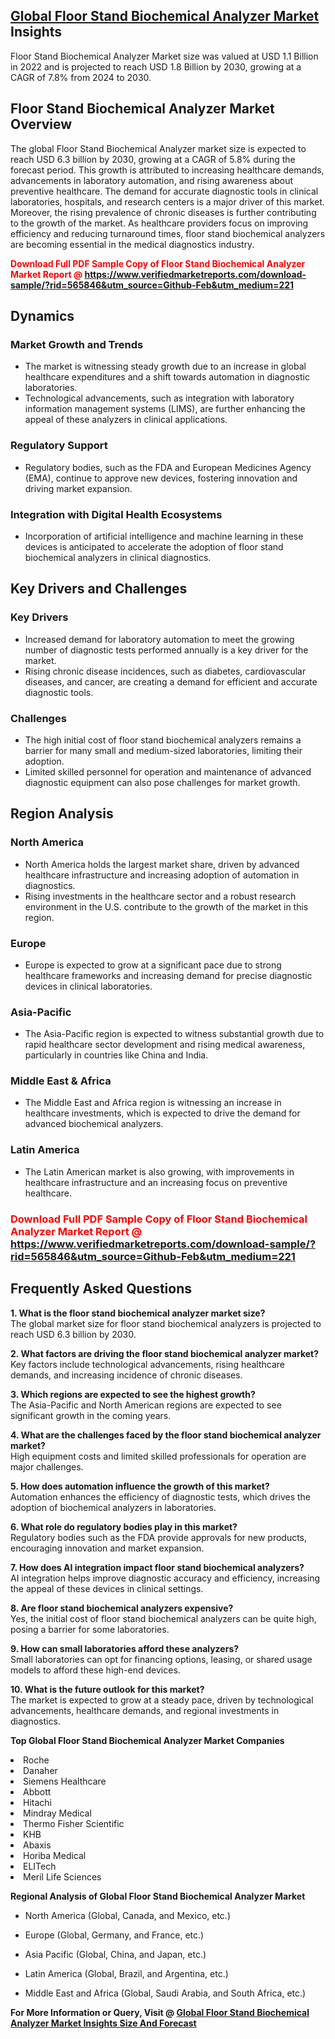 <h2><a href="https://www.verifiedmarketreports.com/download-sample/?rid=565846&amp;utm_source=Github&amp;utm_medium=221" target="_blank">Global Floor Stand Biochemical Analyzer Market</a> Insights</h2><p>Floor Stand Biochemical Analyzer Market size was valued at USD 1.1 Billion in 2022 and is projected to reach USD 1.8 Billion by 2030, growing at a CAGR of 7.8% from 2024 to 2030.</p><p> <h2>Floor Stand Biochemical Analyzer Market Overview</h2> <p>The global Floor Stand Biochemical Analyzer market size is expected to reach USD 6.3 billion by 2030, growing at a CAGR of 5.8% during the forecast period. This growth is attributed to increasing healthcare demands, advancements in laboratory automation, and rising awareness about preventive healthcare. The demand for accurate diagnostic tools in clinical laboratories, hospitals, and research centers is a major driver of this market. Moreover, the rising prevalence of chronic diseases is further contributing to the growth of the market. As healthcare providers focus on improving efficiency and reducing turnaround times, floor stand biochemical analyzers are becoming essential in the medical diagnostics industry.</p> <p><strong><p><span class=""><span style="color: #ff0000;"><strong>Download Full PDF Sample Copy of Floor Stand Biochemical Analyzer Market Report</strong> @ </span><a href="https://www.verifiedmarketreports.com/download-sample/?rid=565846&amp;utm_source=Github-Feb&amp;utm_medium=221" target="_blank">https://www.verifiedmarketreports.com/download-sample/?rid=565846&amp;utm_source=Github-Feb&amp;utm_medium=221</a></span></p></strong></p> <h2>Dynamics</h2> <h3>Market Growth and Trends</h3> <ul> <li>The market is witnessing steady growth due to an increase in global healthcare expenditures and a shift towards automation in diagnostic laboratories.</li> <li>Technological advancements, such as integration with laboratory information management systems (LIMS), are further enhancing the appeal of these analyzers in clinical applications.</li> </ul> <h3>Regulatory Support</h3> <ul> <li>Regulatory bodies, such as the FDA and European Medicines Agency (EMA), continue to approve new devices, fostering innovation and driving market expansion.</li> </ul> <h3>Integration with Digital Health Ecosystems</h3> <ul> <li>Incorporation of artificial intelligence and machine learning in these devices is anticipated to accelerate the adoption of floor stand biochemical analyzers in clinical diagnostics.</li> </ul> <h2>Key Drivers and Challenges</h2> <h3>Key Drivers</h3> <ul> <li>Increased demand for laboratory automation to meet the growing number of diagnostic tests performed annually is a key driver for the market.</li> <li>Rising chronic disease incidences, such as diabetes, cardiovascular diseases, and cancer, are creating a demand for efficient and accurate diagnostic tools.</li> </ul> <h3>Challenges</h3> <ul> <li>The high initial cost of floor stand biochemical analyzers remains a barrier for many small and medium-sized laboratories, limiting their adoption.</li> <li>Limited skilled personnel for operation and maintenance of advanced diagnostic equipment can also pose challenges for market growth.</li> </ul> <h2>Region Analysis</h2> <h3>North America</h3> <ul> <li>North America holds the largest market share, driven by advanced healthcare infrastructure and increasing adoption of automation in diagnostics.</li> <li>Rising investments in the healthcare sector and a robust research environment in the U.S. contribute to the growth of the market in this region.</li> </ul> <h3>Europe</h3> <ul> <li>Europe is expected to grow at a significant pace due to strong healthcare frameworks and increasing demand for precise diagnostic devices in clinical laboratories.</li> </ul> <h3>Asia-Pacific</h3> <ul> <li>The Asia-Pacific region is expected to witness substantial growth due to rapid healthcare sector development and rising medical awareness, particularly in countries like China and India.</li> </ul> <h3>Middle East & Africa</h3> <ul> <li>The Middle East and Africa region is witnessing an increase in healthcare investments, which is expected to drive the demand for advanced biochemical analyzers.</li> </ul> <h3>Latin America</h3> <ul> <li>The Latin American market is also growing, with improvements in healthcare infrastructure and an increasing focus on preventive healthcare.</li> </ul> <h3><p><span class=""><span style="color: #ff0000;"><strong>Download Full PDF Sample Copy of Floor Stand Biochemical Analyzer Market Report</strong> @ </span><a href="https://www.verifiedmarketreports.com/download-sample/?rid=565846&amp;utm_source=Github-Feb&amp;utm_medium=221" target="_blank">https://www.verifiedmarketreports.com/download-sample/?rid=565846&amp;utm_source=Github-Feb&amp;utm_medium=221</a></span></p></h3> <h2>Frequently Asked Questions</h2> <p><strong>1. What is the floor stand biochemical analyzer market size?</strong><br> The global market size for floor stand biochemical analyzers is projected to reach USD 6.3 billion by 2030.</p> <p><strong>2. What factors are driving the floor stand biochemical analyzer market?</strong><br> Key factors include technological advancements, rising healthcare demands, and increasing incidence of chronic diseases.</p> <p><strong>3. Which regions are expected to see the highest growth?</strong><br> The Asia-Pacific and North American regions are expected to see significant growth in the coming years.</p> <p><strong>4. What are the challenges faced by the floor stand biochemical analyzer market?</strong><br> High equipment costs and limited skilled professionals for operation are major challenges.</p> <p><strong>5. How does automation influence the growth of this market?</strong><br> Automation enhances the efficiency of diagnostic tests, which drives the adoption of biochemical analyzers in laboratories.</p> <p><strong>6. What role do regulatory bodies play in this market?</strong><br> Regulatory bodies such as the FDA provide approvals for new products, encouraging innovation and market expansion.</p> <p><strong>7. How does AI integration impact floor stand biochemical analyzers?</strong><br> AI integration helps improve diagnostic accuracy and efficiency, increasing the appeal of these devices in clinical settings.</p> <p><strong>8. Are floor stand biochemical analyzers expensive?</strong><br> Yes, the initial cost of floor stand biochemical analyzers can be quite high, posing a barrier for some laboratories.</p> <p><strong>9. How can small laboratories afford these analyzers?</strong><br> Small laboratories can opt for financing options, leasing, or shared usage models to afford these high-end devices.</p> <p><strong>10. What is the future outlook for this market?</strong><br> The market is expected to grow at a steady pace, driven by technological advancements, healthcare demands, and regional investments in diagnostics.</p> </p><p><strong>Top Global Floor Stand Biochemical Analyzer Market Companies</strong></p><div data-test-id=""><p><li>Roche</li><li> Danaher</li><li> Siemens Healthcare</li><li> Abbott</li><li> Hitachi</li><li> Mindray Medical</li><li> Thermo Fisher Scientific</li><li> KHB</li><li> Abaxis</li><li> Horiba Medical</li><li> ELITech</li><li> Meril Life Sciences</li></p><div><strong>Regional Analysis of&nbsp;Global Floor Stand Biochemical Analyzer Market</strong></div><ul><li dir="ltr"><p dir="ltr">North America&nbsp;(Global, Canada, and Mexico, etc.)</p></li><li dir="ltr"><p dir="ltr">Europe (Global, Germany, and France, etc.)</p></li><li dir="ltr"><p dir="ltr">Asia Pacific&nbsp;(Global, China, and Japan, etc.)</p></li><li dir="ltr"><p dir="ltr">Latin America&nbsp;(Global, Brazil, and Argentina, etc.)</p></li><li dir="ltr">Middle East and Africa&nbsp;(Global, Saudi Arabia, and South Africa, etc.)</li></ul><p><strong>For More Information or Query, Visit @&nbsp;</strong><strong><a href="https://www.verifiedmarketreports.com/product/floor-stand-biochemical-analyzer-market/?utm_source=Github&amp;utm_medium=221" target="_blank">Global Floor Stand Biochemical Analyzer Market Insights Size And Forecast</a></strong></p></div>
